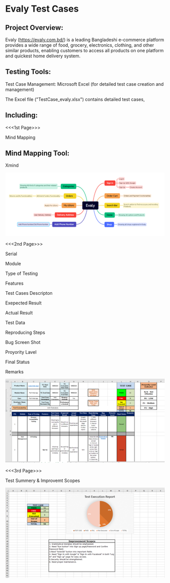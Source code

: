 # **Evaly Test Cases**
## **Project Overview:**

Evaly (https://evaly.com.bd/) is a leading Bangladeshi e-commerce platform  provides a wide range of food, grocery, electronics, clothing, and other similar products, enabling customers to access all products on one platform and quickest home delivery system.

## **Testing Tools:**

Test Case Management: Microsoft Excel (for detailed test case creation and management)

The Excel file ("TestCase_evaly.xlsx") contains detailed test cases, 

## **Including:**

<<<1st Page>>>

Mind Mapping

## **Mind Mapping Tool:**

 Xmind

<img width="675" alt="3" src="https://github.com/Anik16298/evaly_manual_testing/blob/07a98375bcadbb48de0f2d7dedbd2ac267cec1c8/Evaly.png">

<<<2nd Page>>>

Serial

Module	

Type of Testing	

Features	

Test Cases Descripton
	
Exepected  Result	

Actual Result	

Test Data	

Reproducing Steps
	
Bug Screen Shot 
	
Proyority Lavel
	
Final Status
	
Remarks	


<img width="675" alt="3" src="https://github.com/Anik16298/evaly_manual_testing/blob/5b3182c911cb69a35b17f19d8289b941dcfd69b2/EMT.png">



<<<3rd Page>>>

Test Summery & Improvemt Scopes

<img width="675" alt="3" src="https://github.com/Anik16298/evaly_manual_testing/blob/ea5eb2e36bb956597105fad5ab442e162a51a714/ISC.png">



